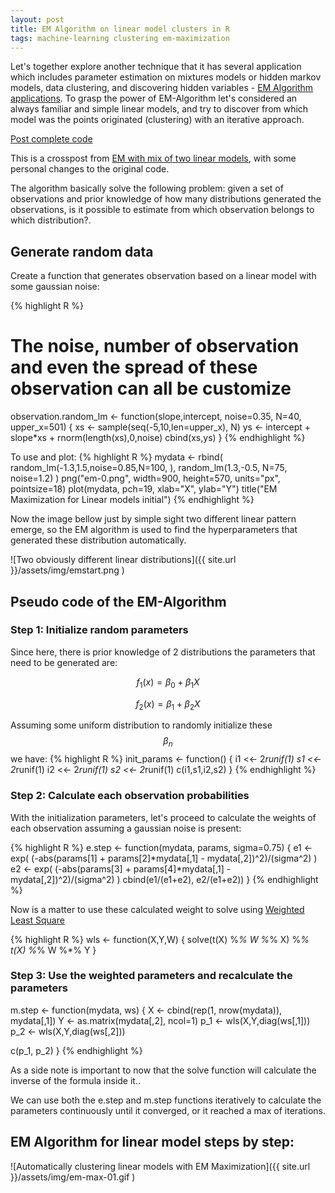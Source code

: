 ```yaml
---
layout: post
title: EM Algorithm on linear model clusters in R
tags: machine-learning clustering em-maximization
---
```


Let's together explore another technique that it has several application which includes parameter estimation on mixtures models or hidden markov models, data clustering, and discovering hidden variables - [EM Algorithm applications](https://en.wikipedia.org/wiki/Expectation%E2%80%93maximization_algorithm#Applications). To grasp the power of EM-Algorithm let's considered an always familiar and simple linear models, and try to discover from which model was the points originated (clustering) with an iterative approach.

[Post complete code](https://github.com/necronet/Rbasic/blob/master/clustering/em-maximization.R)

This is a crosspost from [EM with mix of two linear models](http://www.di.fc.ul.pt/~jpn/r/EM/EM.html), with some personal changes to the original code.

The algorithm basically solve the following problem: given a set of observations and prior knowledge of how many distributions generated the observations, is it possible to estimate from which observation belongs to which distribution?.

## Generate random data

Create a function that generates observation based on a linear model with some gaussian noise:

{% highlight R %}
# The noise, number of observation and even the spread of these observation can all be customize
  observation.random_lm <- function(slope,intercept, noise=0.35, N=40, upper_x=501) {
    xs <- sample(seq(-5,10,len=upper_x), N)
    ys <- intercept + slope*xs + rnorm(length(xs),0,noise)
    cbind(xs,ys)
  }
{% endhighlight %}

To use and plot:
{% highlight R %}
mydata <- rbind( random_lm(-1.3,1.5,noise=0.85,N=100, ), random_lm(1.3,-0.5, N=75, noise=1.2) )
png("em-0.png", width=900, height=570, units="px", pointsize=18)
plot(mydata, pch=19, xlab="X", ylab="Y")
title("EM Maximization for Linear models initial")
{% endhighlight %}

Now the image bellow just by simple sight two different linear pattern emerge, so the EM algorithm is used to find the hyperparameters that generated these distribution automatically.

![Two obviously different linear distributions]({{ site.url }}/assets/img/emstart.png )

## Pseudo code of the EM-Algorithm

### Step 1: Initialize random parameters

Since here, there is prior knowledge of 2 distributions the parameters that need to be generated are:

$$f_1(x) = \beta_0 + \beta_1X $$

$$f_2(x) = \beta_1 + \beta_2X $$

Assuming some uniform distribution to randomly initialize these $$\beta_n$$ we have:
{% highlight R %}
init_params <- function() {
  i1 <<- 2*runif(1)
  s1 <<- 2*runif(1)
  i2 <<- 2*runif(1)
  s2 <<- 2*runif(1)
  c(i1,s1,i2,s2)
}
{% endhighlight %}

### Step 2: Calculate each observation probabilities

With the initialization parameters, let's proceed to calculate the weights of each observation assuming a gaussian noise is present:

{% highlight R %}
e.step <- function(mydata, params, sigma=0.75) {
  e1 <- exp( (-abs(params[1] + params[2]*mydata[,1] - mydata[,2])^2)/(sigma^2) )
  e2 <- exp( (-abs(params[3] + params[4]*mydata[,1] - mydata[,2])^2)/(sigma^2) )
  cbind(e1/(e1+e2), e2/(e1+e2))
}
{% endhighlight %}

Now is a matter to use these calculated weight to solve using [Weighted Least Square](https://en.wikipedia.org/wiki/Weighted_least_squares)

{% highlight R %}
wls <- function(X,Y,W) {
  solve(t(X) %*% W %*% X) %*% t(X) %*% W %*% Y
}

### Step 3: Use the weighted parameters and recalculate the parameters

m.step <- function(mydata, ws) {
  X <- cbind(rep(1, nrow(mydata)), mydata[,1])
  Y <- as.matrix(mydata[,2], ncol=1)
  p_1 <- wls(X,Y,diag(ws[,1]))
  p_2 <- wls(X,Y,diag(ws[,2]))

  c(p_1, p_2)
}
{% endhighlight %}

As a side note is important to now that the solve function will calculate the inverse of the formula inside it..

We can use both the e.step and m.step functions iteratively to calculate the parameters continuously until it converged, or it reached a max of iterations.

## EM Algorithm for linear model steps by step:

![Automatically clustering linear models with EM Maximization]({{ site.url }}/assets/img/em-max-01.gif )
